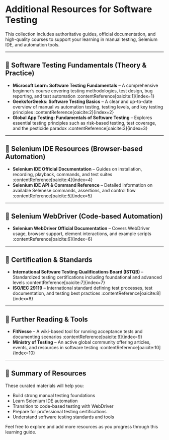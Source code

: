 # Additional Resources for Software Testing

This collection includes authoritative guides, official documentation, and high-quality courses to support your learning in manual testing, Selenium IDE, and automation tools.

---

## 🔹 Software Testing Fundamentals (Theory & Practice)

- **Microsoft Learn: Software Testing Fundamentals** – A comprehensive beginner’s course covering testing methodologies, test design, bug reporting, and test automation :contentReference[oaicite:1]{index=1}  
- **GeeksforGeeks: Software Testing Basics** – A clear and up-to-date overview of manual vs automation testing, testing levels, and key testing principles :contentReference[oaicite:2]{index=2}  
- **Global App Testing: Fundamentals of Software Testing** – Explores essential testing principles such as risk-based testing, test coverage, and the pesticide paradox :contentReference[oaicite:3]{index=3}

---

## 🔹 Selenium IDE Resources (Browser-based Automation)

- **Selenium IDE Official Documentation** – Guides on installation, recording, playback, commands, and test suites :contentReference[oaicite:4]{index=4}  
- **Selenium IDE API & Command Reference** – Detailed information on available Selenese commands, assertions, and control flow :contentReference[oaicite:5]{index=5}

---

## 🔹 Selenium WebDriver (Code-based Automation)

- **Selenium WebDriver Official Documentation** – Covers WebDriver usage, browser support, element interactions, and example scripts :contentReference[oaicite:6]{index=6}

---

## 🔹 Certification & Standards

- **International Software Testing Qualifications Board (ISTQB)** – Standardized testing certifications including foundational and advanced levels :contentReference[oaicite:7]{index=7}  
- **ISO/IEC 29119** – International standard defining test processes, test documentation, and testing best practices :contentReference[oaicite:8]{index=8}

---

## 🔹 Further Reading & Tools

- **FitNesse** – A wiki-based tool for running acceptance tests and documenting scenarios :contentReference[oaicite:9]{index=9}  
- **Ministry of Testing** – An active global community offering articles, events, and resources in software testing :contentReference[oaicite:10]{index=10}

---

## 📂 Summary of Resources

These curated materials will help you:
- Build strong manual testing foundations
- Learn Selenium IDE automation
- Transition to code-based testing with WebDriver
- Prepare for professional testing certifications
- Understand software testing standards and tools

Feel free to explore and add more resources as you progress through this learning guide.
